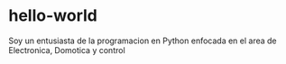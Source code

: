 # hello-world

Soy un entusiasta de la  programacion en Python  enfocada en  el area de Electronica, Domotica y control
